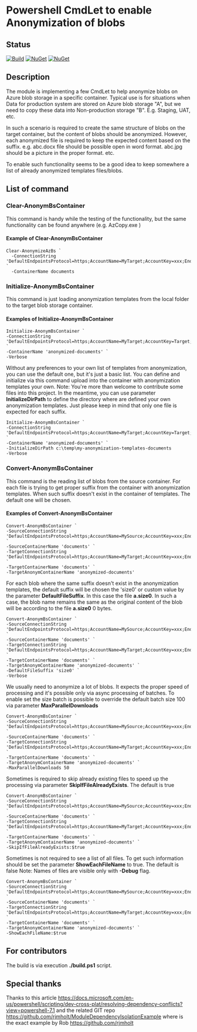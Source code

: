 # Powershell CmdLet to enable Anonymization of blobs

## Status

[![Build](https://github.com/Jezour1sw/AnonymBsContainer/actions/workflows/main.yml/badge.svg)](https://github.com/Jezour1sw/AnonymBsContainer/actions/workflows/main.yml)
[![NuGet](https://img.shields.io/powershellgallery/v/AnonymBsContainer.svg)](https://www.powershellgallery.com/packages/AnonymBsContainer)
[![NuGet](https://img.shields.io/powershellgallery/dt/AnonymBsContainer.svg)](https://www.powershellgallery.com/packages/AnonymBsContainer)

## Description

The module is implementing a few CmdLet to help anonymize blobs on Azure blob storage in a specific container.
Typical use is for situations when Data for production system are stored on Azure blob storage "A",
but we need to copy these data into Non-production storage "B". E.g. Staging, UAT, etc.

In such a scenario is required to create the same structure of blobs on the target container, but the content of blobs should be anonymized.
However, each anonymized file is required to keep the expected content based on the suffix. e.g. abc.docx file should be possible open in word format. abc.jpg should be a picture in the proper format. etc.

To enable such functionality seems to be a good idea to keep somewhere a list of already anonymized templates files/blobs.

## List of command

### Clear-AnonymBsContainer

This command is handy while the testing of the functionality, but the same functionality can be found anywhere (e.g. AzCopy.exe )

#### Example of Clear-AnonymBsContainer

``` pwsh
Clear-AnonymizeAzBs `
  -ConnectionString 'DefaultEndpointsProtocol=https;AccountName=MyTarget;AccountKey=xxx;EndpointSuffix=core.windows.net' `
  -ContainerName documents
```

### Initialize-AnonymBsContainer

This command is just loading anonymization templates from the local folder to the target blob storage container.

#### Examples of Initialize-AnonymBsContainer

``` pwsh
Initialize-AnonymBsContainer `
-ConnectionString 'DefaultEndpointsProtocol=https;AccountName=MyTarget;AccountKey=Target;EndpointSuffix=core.windows.net' `
-ContainerName 'anonymized-documents' `
-Verbose
```

Without any preferences to your own list of templates from anonymization, you can use the default one, but it's just a basic list.
You can define and initialize via this command upload into the container with anonymization templates your own.
Note: You're more than welcome to contribute some files into this project.
In the meantime, you can use parameter **InitializeDirPath** to define the directory where are defined your own anonymization templates.
Just please keep in mind that only one file is expected for each suffix.

``` pwsh
Initialize-AnonymBsContainer `
-ConnectionString 'DefaultEndpointsProtocol=https;AccountName=MyTarget;AccountKey=Target;EndpointSuffix=core.windows.net' `
-ContainerName 'anonymized-documents' `
-InitializeDirPath c:\temp\my-anonymization-templates-documents
-Verbose
```

### Convert-AnonymBsContainer

This command is the reading list of blobs from the source container. For each file is trying to get proper suffix from the container with anonymization templates.
When such suffix doesn't exist in the container of templates. The default one will be chosen.

#### Examples of Convert-AnonymBsContainer

``` pwsh
Convert-AnonymBsContainer `
-SourceConnectionString 'DefaultEndpointsProtocol=https;AccountName=MySource;AccountKey=xxx;EndpointSuffix=core.windows.net' `
-SourceContainerName 'documents' `
-TargetConnectionString 'DefaultEndpointsProtocol=https;AccountName=MyTarget;AccountKey=xxx;EndpointSuffix=core.windows.net' `
-TargetContainerName 'documents' `
-TargetAnonymContainerName 'anonymized-documents' 
```

For each blob where the same suffix doesn't exist in the anonymization templates, the default suffix will be chosen the 'size0' or custom value by the parameter **DefaultFileSuffix**.
In this case the file **a.size0**. In such a case, the blob name remains the same as the original content of the blob will be according to the file **a.size0** 0 bytes.

``` pwsh
Convert-AnonymBsContainer `
-SourceConnectionString 'DefaultEndpointsProtocol=https;AccountName=MySource;AccountKey=xxx;EndpointSuffix=core.windows.net' `
-SourceContainerName 'documents' `
-TargetConnectionString 'DefaultEndpointsProtocol=https;AccountName=MyTarget;AccountKey=xxx;EndpointSuffix=core.windows.net' `
-TargetContainerName 'documents' `
-TargetAnonymContainerName 'anonymized-documents' `
-DefaultFileSuffix 'size0' `
-Verbose
```

We usually need to anonymize a lot of blobs. It expects the proper speed of processing and it's possible only via async processing of batches.
To enable set the size batch is possible to override the default batch size 100 via parameter **MaxParallelDownloads**

``` pwsh
Convert-AnonymBsContainer `
-SourceConnectionString 'DefaultEndpointsProtocol=https;AccountName=MySource;AccountKey=xxx;EndpointSuffix=core.windows.net' `
-SourceContainerName 'documents' `
-TargetConnectionString 'DefaultEndpointsProtocol=https;AccountName=MyTarget;AccountKey=xxx;EndpointSuffix=core.windows.net' `
-TargetContainerName 'documents' `
-TargetAnonymContainerName 'anonymized-documents' `
-MaxParallelDownloads 50
```

Sometimes is required to skip already existing files to speed up the processing via parameter **SkipIfFileAlreadyExists**. The default is true

``` pwsh
Convert-AnonymBsContainer `
-SourceConnectionString 'DefaultEndpointsProtocol=https;AccountName=MySource;AccountKey=xxx;EndpointSuffix=core.windows.net' `
-SourceContainerName 'documents' `
-TargetConnectionString 'DefaultEndpointsProtocol=https;AccountName=MyTarget;AccountKey=xxx;EndpointSuffix=core.windows.net' `
-TargetContainerName 'documents' `
-TargetAnonymContainerName 'anonymized-documents' `
-SkipIfFileAlreadyExists:$true
```

Sometimes is not required to see a list of all files. To get such information should be set the parameter **ShowEachFileName** to true. The default is false
Note: Names of files are visible only with **-Debug** flag.

``` pwsh
Convert-AnonymBsContainer `
-SourceConnectionString 'DefaultEndpointsProtocol=https;AccountName=MySource;AccountKey=xxx;EndpointSuffix=core.windows.net' `
-SourceContainerName 'documents' `
-TargetConnectionString 'DefaultEndpointsProtocol=https;AccountName=MyTarget;AccountKey=xxx;EndpointSuffix=core.windows.net' `
-TargetContainerName 'documents' `
-TargetAnonymContainerName 'anonymized-documents' `
-ShowEachFileName:$true
```

## For contributors

The build is via execution **./build.ps1** script.

## Special thanks

Thanks to this article <https://docs.microsoft.com/en-us/powershell/scripting/dev-cross-plat/resolving-dependency-conflicts?view=powershell-7.1>
and the related GIT repo <https://github.com/rjmholt/ModuleDependencyIsolationExample> where is the exact example by Rob <https://github.com/rjmholt>

